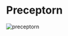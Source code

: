 # Preceptorn

![preceptorn](https://github.com/bochendong/Machine-learning/raw/master/image/preceptorn.png)

